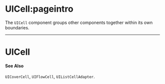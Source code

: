 # UICell:pageintro
The `UICell` component groups other components together within its own boundaries.

---
# UICell
#### See Also
`UICoverCell`, `UIFlowCell`, `UIListCellAdapter`.
